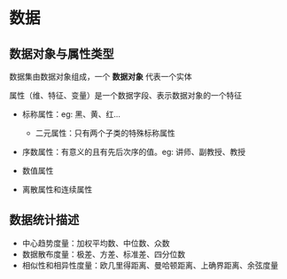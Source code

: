 # 数据

## 数据对象与属性类型

数据集由数据对象组成，一个 **数据对象** 代表一个实体

属性（维、特征、变量）是一个数据字段、表示数据对象的一个特征

* 标称属性：eg: 黑、黄、红...
  * 二元属性：只有两个子类的特殊标称属性

* 序数属性：有意义的且有先后次序的值。eg: 讲师、副教授、教授

* 数值属性

* 离散属性和连续属性

## 数据统计描述

* 中心趋势度量：加权平均数、中位数、众数
* 数据散布度量：极差、方差、标准差、四分位数
* 相似性和相异性度量：欧几里得距离、曼哈顿距离、上确界距离、余弦度量
